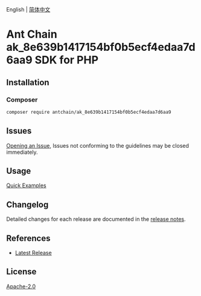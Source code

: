 English | [简体中文](README-CN.md)

# Ant Chain ak_8e639b1417154bf0b5ecf4edaa7d6aa9 SDK for PHP

## Installation

### Composer

```bash
composer require antchain/ak_8e639b1417154bf0b5ecf4edaa7d6aa9
```

## Issues

[Opening an Issue](https://github.com/alipay/antchain-openapi-prod-sdk/issues/new), Issues not conforming to the guidelines may be closed immediately.

## Usage

[Quick Examples](https://github.com/alipay/antchain-openapi-prod-sdk/blob/master/docs/0-Examples-EN.md#quick-examples)

## Changelog

Detailed changes for each release are documented in the [release notes](./ChangeLog.txt).

## References

* [Latest Release](https://github.com/antchain-openapi-sdk-php)

## License

[Apache-2.0](http://www.apache.org/licenses/LICENSE-2.0)
